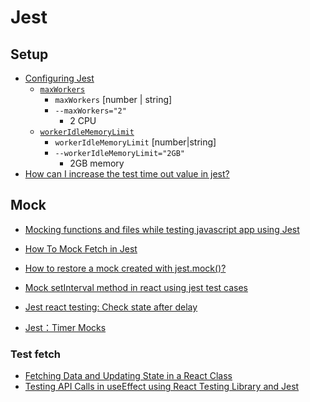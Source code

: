 # Jest

## Setup

- [Configuring Jest](https://jestjs.io/docs/29.1/configuration#maxworkers-number--string)
  - [`maxWorkers`](https://jestjs.io/docs/29.1/configuration#maxworkers-number--string)
    - `maxWorkers` [number | string]
    - `--maxWorkers="2"`
      - 2 CPU
  - [`workerIdleMemoryLimit`](https://jestjs.io/docs/29.1/configuration#workeridlememorylimit-numberstring)
    - `workerIdleMemoryLimit` [number|string]
    - `--workerIdleMemoryLimit="2GB"`
      - 2GB memory
- [How can I increase the test time out value in jest?](https://stackoverflow.com/questions/68811529/how-can-i-increase-the-test-time-out-value-in-jest)

## Mock

- [Mocking functions and files while testing javascript app using Jest](https://medium.com/@anmol5varma/mocking-functions-and-files-while-testing-javascript-app-using-jest-93542a6f6738#:~:text=To%20mock%20any%20file%20first,are%20planning%20to%20mock%20it.&text=After%20telling%20Jest%20that%20you,that%20the%20function%20was%20called.)
- [How To Mock Fetch in Jest](https://www.leighhalliday.com/mock-fetch-jest)
- [How to restore a mock created with jest.mock()?](https://stackoverflow.com/questions/56496998/how-to-restore-a-mock-created-with-jest-mock)
- [Mock setInterval method in react using jest test cases](https://stackoverflow.com/questions/55998217/mock-setinterval-method-in-react-using-jest-test-cases)
- [Jest react testing: Check state after delay](https://stackoverflow.com/questions/45478730/jest-react-testing-check-state-after-delay)

- [Jest：Timer Mocks](https://titangene.github.io/article/jest-timer-mocks.html)

### Test fetch

- [Fetching Data and Updating State in a React Class](https://www.pluralsight.com/guides/fetching-data-updating-state-react-class)
- [Testing API Calls in useEffect using React Testing Library and Jest](https://www.taniarascia.com/how-to-test-useeffect-api-call/)